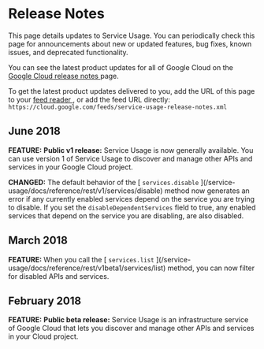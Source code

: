 #  Release Notes

This page details updates to Service Usage. You can periodically check this
page for announcements about new or updated features, bug fixes, known issues,
and deprecated functionality.

You can see the latest product updates for all of Google Cloud on the [ Google
Cloud release notes ](/release-notes) page.

To get the latest product updates delivered to you, add the URL of this page
to your [ feed reader
](https://wikipedia.org/wiki/Comparison_of_feed_aggregators) , or add the feed
URL directly: ` https://cloud.google.com/feeds/service-usage-release-notes.xml
`

##  June 2018

**FEATURE:** **Public v1 release:** Service Usage is now generally available.
You can use version 1 of Service Usage to discover and manage other APIs and
services in your Google Cloud project.

**CHANGED:** The default behavior of the [ ` services.disable ` ](/service-
usage/docs/reference/rest/v1/services/disable) method now generates an error
if any currently enabled services depend on the service you are trying to
disable. If you set the ` disableDependentServices ` field to true, any
enabled services that depend on the service you are disabling, are also
disabled.

##  March 2018

**FEATURE:** When you call the [ ` services.list ` ](/service-
usage/docs/reference/rest/v1beta1/services/list) method, you can now filter
for disabled APIs and services.

##  February 2018

**FEATURE:** **Public beta release:** Service Usage is an infrastructure
service of Google Cloud that lets you discover and manage other APIs and
services in your Cloud project.

